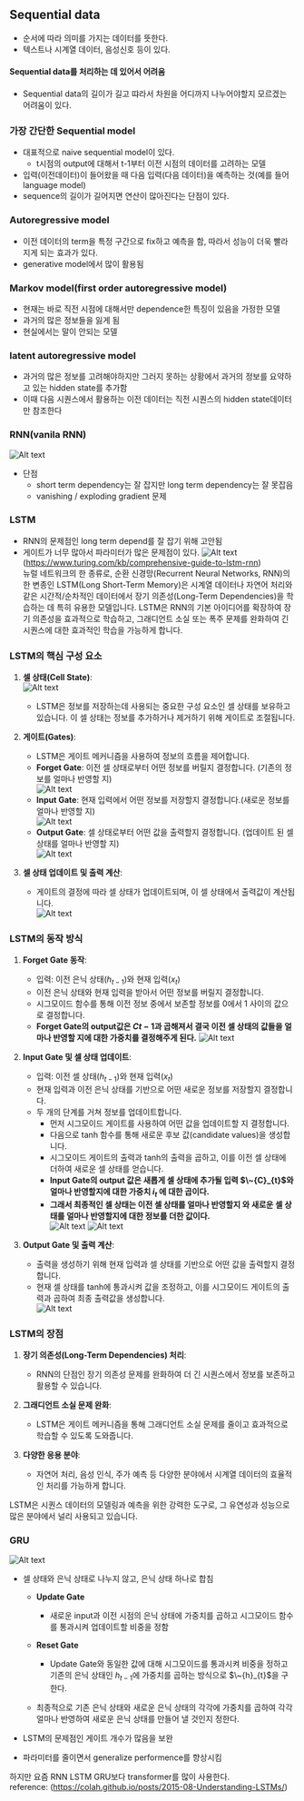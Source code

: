 ## Sequential data
- 순서에 따라 의미를 가지는 데이터를 뜻한다.
- 텍스트나 시계열 데이터, 음성신호 등이 있다.

#### Sequential data를  처리하는 데 있어서 어려움 
- Sequential data의 길이가 길고 땨라서 차원을 어디까지 나누어야할지 모르겠는 어려움이 있다.

### 가장 간단한 Sequential model
- 대표적으로 naive sequential model이 있다.
   - t시점의 output에 대해서 t-1부터 이전 시점의 데이터를 고려하는 모델
- 입력(이전데이터)이 들어왔을 때 다음 입력(다음 데이터)을 예측하는 것(예를 들어 language model)
- sequence의 길이가 길어지면 연산이 많아진다는 단점이 있다.

### Autoregressive model
- 이전 데이터의 term을 특정 구간으로 fix하고 예측을 함, 따라서 성능이 더욱 빨라지게 되는 효과가 있다.  
- generative model에서 많이 활용됨

### Markov model(first order autoregressive model)
- 현재는 바로 직전 시점에 대해서만 dependence한 특징이 있음을 가정한 모델
- 과거의 많은 정보들을 잃게 됨
- 현실에서는 말이 안되는 모델

### latent autoregressive model
- 과거의 많은 정보를 고려해야하지만 그러지 못하는 상황에서
과거의 정보를 요약하고 있는 hidden state를 추가함  
- 이때 다음 시퀀스에서 활용하는 이전 데이터는 직전 시퀀스의 hidden state데이터만 참조한다

### RNN(vanila RNN)
![Alt text](image-36.png)  
- 단점 
    - short term dependency는 잘 잡지만 long term dependency는 잘 못잡음
    - vanishing / exploding gradient 문제
    
### LSTM
- RNN의 문제점인 long term depend를 잘 잡기 위해 고안됨
- 게이트가 너무 많아서 파라미터가 많은 문제점이 있다.
![Alt text](image-21.png)
(https://www.turing.com/kb/comprehensive-guide-to-lstm-rnn)  
뉴럴 네트워크의 한 종류로, 순환 신경망(Recurrent Neural Networks, RNN)의 한 변종인 LSTM(Long Short-Term Memory)은 시계열 데이터나 자연어 처리와 같은 시간적/순차적인 데이터에서 장기 의존성(Long-Term Dependencies)을 학습하는 데 특히 유용한 모델입니다. LSTM은 RNN의 기본 아이디어를 확장하여 장기 의존성을 효과적으로 학습하고, 그래디언트 소실 또는 폭주 문제를 완화하여 긴 시퀀스에 대한 효과적인 학습을 가능하게 합니다.

### LSTM의 핵심 구성 요소 
1. **셀 상태(Cell State)**:    
![Alt text](image-23.png)  
   - LSTM은 정보를 저장하는데 사용되는 중요한 구성 요소인 셀 상태를 보유하고 있습니다. 이 셀 상태는 정보를 추가하거나 제거하기 위해 게이트로 조절됩니다.

2. **게이트(Gates)**:
   - LSTM은 게이트 메커니즘을 사용하여 정보의 흐름을 제어합니다.  
   - **Forget Gate**: 이전 셀 상태로부터 어떤 정보를 버릴지 결정합니다. (기존의 정보를 얼마나 반영할 지)  
   ![Alt text](image-24.png)  
   - **Input Gate**: 현재 입력에서 어떤 정보를 저장할지 결정합니다.(새로운 정보를 얼마나 반영할 지)    
   ![Alt text](image-25.png)  
   - **Output Gate**: 셀 상태로부터 어떤 값을 출력할지 결정합니다. (업데이트 된 셀 상태를 얼마나 반영할 지)   
   ![Alt text](image-27.png)  

3. **셀 상태 업데이트 및 출력 계산**:
   - 게이트의 결정에 따라 셀 상태가 업데이트되며, 이 셀 상태에서 출력값이 계산됩니다.  
    ![Alt text](image-28.png)  
### LSTM의 동작 방식

1. **Forget Gate 동작**:
   - 입력: 이전 은닉 상태($h_{t-1}$)와 현재 입력($x_t$)
   - 이전 은닉 상태와 현재 입력을 받아서 어떤 정보를 버릴지 결정합니다.
   - 시그모이드 함수를 통해 이전 정보 중에서 보존할 정보를 0에서 1 사이의 값으로 결정합니다.  
   - **Forget Gate의 output값은 $C{t-1}$과 곱해져서 결국 이전 셀 상태의 값들을 얼마나 반영할 지에 대한 가중치를 결정해주게 된다.**
    ![Alt text](image-30.png)

2. **Input Gate 및 셀 상태 업데이트**:
   - 입력: 이전 셀 상태($h_{t-1}$)와 현재 입력($x_t$)  
   - 현재 입력과 이전 은닉 상태를 기반으로 어떤 새로운 정보를 저장할지 결정합니다.  
   - 두 개의 단계를 거쳐 정보를 업데이트합니다. 
       - 먼저 시그모이드 게이트를 사용하여 어떤 값을 업데이트할 지 결정합니다.  
       - 다음으로 tanh 함수를 통해 새로운 후보 값(candidate values)을 생성합니다.  
       - 시그모이드 게이트의 출력과 tanh의 출력을 곱하고, 이를 이전 셀 상태에 더하여 새로운 셀 상태를 얻습니다.  
       - **Input Gate의 output 값은 새롭게 셀 상태에 추가될 입력 $\~{C}_{t}$와 얼마나 반영할지에 대한 가중치 $i_{t}$ 에 대한 곱이다.**
       - **그래서 최종적인 셀 상태는 이전 셀 상태를 얼마나 반영할지 와 새로운 셀 상태를 얼마나 반영할지에 대한 정보를 더한 값이다.**  
       ![Alt text](image-31.png) ![Alt text](image-32.png)

3. **Output Gate 및 출력 계산**:
   - 출력을 생성하기 위해 현재 입력과 셀 상태를 기반으로 어떤 값을 출력할지 결정합니다.  
   - 현재 셀 상태를 tanh에 통과시켜 값을 조정하고, 이를 시그모이드 게이트의 출력과 곱하여 최종 출력값을 생성합니다.  
    ![Alt text](image-33.png)


### LSTM의 장점

1. **장기 의존성(Long-Term Dependencies) 처리**:
   - RNN의 단점인 장기 의존성 문제를 완화하여 더 긴 시퀀스에서 정보를 보존하고 활용할 수 있습니다.

2. **그래디언트 소실 문제 완화**:
   - LSTM은 게이트 메커니즘을 통해 그래디언트 소실 문제를 줄이고 효과적으로 학습할 수 있도록 도와줍니다.

3. **다양한 응용 분야**:
   - 자연어 처리, 음성 인식, 주가 예측 등 다양한 분야에서 시계열 데이터의 효율적인 처리를 가능하게 합니다.

LSTM은 시퀀스 데이터의 모델링과 예측을 위한 강력한 도구로, 그 유연성과 성능으로 많은 분야에서 널리 사용되고 있습니다.







### GRU
![Alt text](image-34.png)
- 셀 상태와 은닉 상태로 나누지 않고, 은닉 상태 하나로 합침
   - **Update Gate**
       - 새로운 input과 이전 시점의 은닉 상태에 가중치를 곱하고 시그모이드 함수를 통과시켜 업데이트할 비중을 정함  

   - **Reset Gate**  
       - Update Gate와 동일한 값에 대해 시그모이드를 통과시켜 비중을 정하고 기존의 은닉 상태인 ${h}_{t-1}$에 가중치를 곱하는 방식으로 $\~{h}_{t}$을 구한다.
   - 최종적으로 기존 은닉 상태와 새로운 은닉 상태의 각각에 가중치를 곱하여 각각 얼마나 반영하여 새로운 은닉 상태를 만들어 낼 것인지 정한다. 
   
- LSTM의 문제점인 게이트 개수가 많음을 보완
- 파라미터를 줄이면서 generalize performence를 향상시킴

 
하지만 요즘 RNN LSTM GRU보다 transformer를 많이 사용한다.   
reference: (https://colah.github.io/posts/2015-08-Understanding-LSTMs/)  
